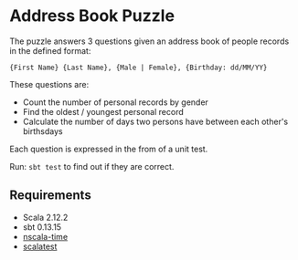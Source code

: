 # Address Book Puzzle

The puzzle answers 3 questions given an address book of people records in the defined format:

````{First Name} {Last Name}, {Male | Female}, {Birthday: dd/MM/YY}````

These questions are:

* Count the number of personal records by gender
* Find the oldest / youngest personal record
* Calculate the number of days two persons have between each other's birthsdays

Each question is expressed in the from of a unit test.

Run: ```sbt test``` to find out if they are correct.

## Requirements

* Scala 2.12.2
* sbt 0.13.15
* [nscala-time](https://github.com/nscala-time/nscala-time)
* [scalatest](http://www.scalatest.org)

